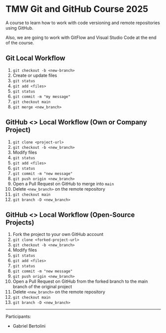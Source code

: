 # TMW Git and GitHub Course 2025



A course to learn how to work with code versioning and remote repositories using GitHub.

Also, we are going to work with GitFlow and Visual Studio Code at the end of the course.

## Git Local Workflow  

01. `git checkout -b <new-branch>`  
02. Create or update files  
03. `git status`  
04. `git add <files>`  
05. `git status`  
06. `git commit -m "my message"`  
07. `git checkout main`  
08. `git merge <new_branch>`  

## GitHub <> Local Workflow (Own or Company Project)  

01. `git clone <project-url>`  
02. `git checkout -b <new_branch>`  
03. Modify files  
04. `git status`  
05. `git add <files>`  
06. `git status`  
07. `git commit -m "new message"`  
08. `git push origin <new_branch>`  
09. Open a Pull Request on GitHub to merge into `main`  
10. Delete `<new_branch>` on the remote repository  
11. `git checkout main`  
12. `git branch -D <new_branch>`  

## GitHub <> Local Workflow (Open-Source Projects)  

01. Fork the project to your own GitHub account  
02. `git clone <forked-project-url>`  
03. `git checkout -b <new_branch>`  
04. Modify files  
05. `git status`  
06. `git add <files>`  
07. `git status`  
08. `git commit -m "new message"`  
09. `git push origin <new_branch>`  
10. Open a Pull Request on GitHub from the forked branch to the main branch of the original project  
11. Delete `<new_branch>` on the remote repository  
12. `git checkout main`  
13. `git branch -D <new_branch>`  


---


Participants:

- Gabriel Bertolini






